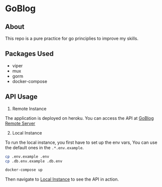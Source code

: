 # GoBlog

## About 

This repo is a pure practice for go principlies to improve my skills.

## Packages Used

- viper
- mux
- gorm
- docker-compose

## API Usage

1. Remote Instance

The application is deployed on heroku. You can access the API at [GoBlog Remote Server](http://37.46.128.188/goblog/docs/index.html)

2. Local Instance

To run the local instance, you first have to set up the env vars, You can use the default ones in the `.*.env.example`.

```bash
cp .env.example .env
cp .db.env.example .db.env
```

```bash
docker-compose up 
```

Then navigate to [Local Instance](http://localhost:9000/docs/index.html) to see the API in action.
